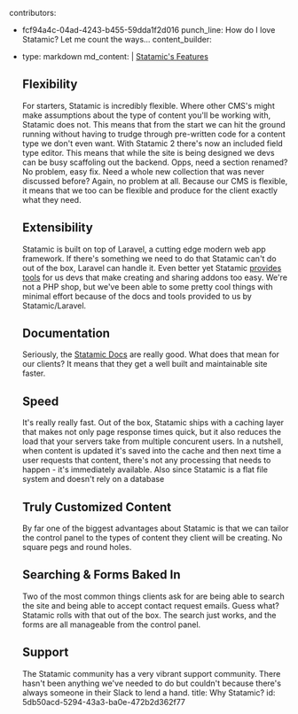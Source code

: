 contributors:
  - fcf94a4c-04ad-4243-b455-59dda1f2d016
punch_line: How do I love Statamic? Let me count the ways...
content_builder:
  - 
    type: markdown
    md_content: |
      [Statamic's Features](https://statamic.com/features)
      
      ## Flexibility
      
      For starters, Statamic is incredibly flexible. Where other CMS's might make assumptions about the type of content you'll be working with, Statamic does not. This means that from the start we can hit the ground running without having to trudge through pre-written code for a content type we don't even want. With Statamic 2 there's now an included field type editor. This means that while the site is being designed we devs can be busy scaffoling out the backend. Opps, need a section renamed? No problem, easy fix. Need a whole new collection that was never discussed before? Again, no problem at all. Because our CMS is flexible, it means that we too can be flexible and produce for the client exactly what they need.
      
      ## Extensibility
      
      Statamic is built on top of Laravel, a cutting edge modern web app framework. If there's something we need to do that Statamic can't do out of the box, Laravel can handle it. Even better yet Statamic [provides tools](https://docs.statamic.com/addons/getting-started) for us devs that make creating and sharing addons too easy. We're not a PHP shop, but we've been able to some pretty cool things with minimal effort because of the docs and tools provided to us by Statamic/Laravel.
      
      ## Documentation
      
      Seriously, the [Statamic Docs](https://docs.statamic.com/reference) are really good. What does that mean for our clients? It means that they get a well built and maintainable site faster.
      
      ## Speed
      
      It's really really fast. Out of the box, Statamic ships with a caching layer that makes not only page response times quick, but it also reduces the load that your servers take from multiple concurent users. In a nutshell, when content is updated it's saved into the cache and then next time a user requests that content, there's not any processing that needs to happen - it's immediately available. Also since Statamic is a flat file system and doesn't rely on a database
      
      ## Truly Customized Content
      
      By far one of the biggest advantages about Statamic is that we can tailor the control panel to the types of content they client will be creating. No square pegs and round holes.
      
      ## Searching & Forms Baked In
      
      Two of the most common things clients ask for are being able to search the site and being able to accept contact request emails. Guess what? Statamic rolls with that out of the box. The search just works, and the forms are all manageable from the control panel.
      
      ## Support
      
      The Statamic community has a very vibrant support community. There hasn't been anything we've needed to do  but couldn't because there's always someone in their Slack to lend a hand.
title: Why Statamic?
id: 5db50acd-5294-43a3-ba0e-472b2d362f77
